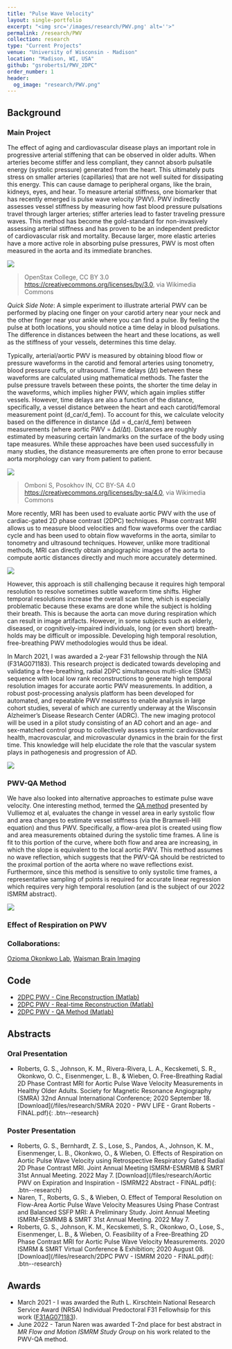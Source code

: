 ```yaml
---
title: "Pulse Wave Velocity"
layout: single-portfolio
excerpt: "<img src='/images/research/PWV.png' alt=''>"
permalink: /research/PWV
collection: research
type: "Current Projects"
venue: "University of Wisconsin - Madison"
location: "Madison, WI, USA"
github: "gsroberts1/PWV_2DPC"
order_number: 1
header: 
  og_image: "research/PWV.png"
---
```

Background
------
### Main Project
The effect of aging and cardiovascular disease plays an important role in progressive arterial stiffening that can be observed in older adults. When arteries become stiffer and less compliant, they cannot absorb pulsatile energy (systolic pressure) generated from the heart. This ultimately puts stress on smaller arteries (capillaries) that are not well suited for dissipating this energy. This can cause damage to peripheral organs, like the brain, kidneys, eyes, and hear. To measure arterial stiffness, one biomarker that has recently emerged is pulse wave velocity (PWV). PWV indirectly assesses vessel stiffness by measuring how fast blood pressure pulsations travel through larger arteries; stiffer arteries lead to faster traveling pressure waves. This method has become the gold-standard for non-invasively assessing arterial stiffness and has proven to be an independent predictor of cardiovascular risk and mortality. Because larger, more elastic arteries have a more active role in absorbing pulse pressures, PWV is most often measured in the aorta and its immediate branches.

![](/images/research/PWV_3_pulse_pressure.jpg)
> OpenStax College, CC BY 3.0 <https://creativecommons.org/licenses/by/3.0>, via Wikimedia Commons

*Quick Side Note*: A simple experiment to illustrate arterial PWV can be performed by placing one finger on your carotid artery near your neck and the other finger near your ankle where you can find a pulse. By feeling the pulse at both locations, you should notice a time delay in blood pulsations. The difference in distances between the heart and these locations, as well as the stiffness of your vessels, determines this time delay. 

Typically, arterial/aortic PWV is measured by obtaining blood flow or pressure waveforms in the carotid and femoral arteries using tonometry, blood pressure cuffs, or ultrasound. Time delays (Δt) between these waveforms are calculated using mathematical methods. The faster the pulse pressure travels between these points, the shorter the time delay in the waveforms, which implies higher PWV, which again implies stiffer vessels. However, time delays are also a function of the distance, specifically, a vessel distance between the heart and each carotid/femoral measurement point (d_car/d_fem). To account for this, we calculate velocity based on the difference in distance (Δd = d_car/d_fem) between measurements (where aortic PWV = Δd/Δt). Distances are roughly estimated by measuring certain landmarks on the surface of the body using tape measures. While these approaches have been used successfully in many studies, the distance measurements are often prone to error because aorta morphology can vary from patient to patient. 

![](/images/research/PWV_1_cfPWV.png)
> Omboni S, Posokhov IN, CC BY-SA 4.0 <https://creativecommons.org/licenses/by-sa/4.0>, via Wikimedia Commons

More recently, MRI has been used to evaluate aortic PWV with the use of cardiac-gated 2D phase contrast (2DPC) techniques. Phase contrast MRI allows us to measure blood velocities and flow waveforms over the cardiac cycle and has been used to obtain flow waveforms in the aorta, similar to tonometry and ultrasound techniques. However, unlike more traditional methods, MRI can directly obtain angiographic images of the aorta to compute aortic distances directly and much more accurately determined. 

![](/images/research/PWV_2_fullPWV.jpg)

However, this approach is still challenging because it requires high temporal resolution to resolve sometimes subtle waveform time shifts. Higher temporal resolutions increase the overall scan time, which is especially problematic because these exams are done while the subject is holding their breath. This is because the aorta can move during respiration which can result in image artifacts. However, in some subjects such as elderly, diseased, or cognitively-impaired individuals, long (or even short) breath-holds may be difficult or impossible. Developing high temporal resolution, free-breathing PWV methodologies would thus be ideal.

In March 2021, I was awarded a 2-year F31 fellowship through the NIA (F31AG071183). This research project is dedicated towards developing and validating a free-breathing, radial 2DPC simultaneous multi-slice (SMS) sequence with local low rank reconstructions to generate high temporal resolution images for accurate aortic PWV measurements. In addition, a robust post-processing analysis platform has been developed for automated, and repeatable PWV measures to enable analysis in large cohort studies, several of which are currently underway at the Wisconsin Alzheimer’s Disease Research Center (ADRC). The new imaging protocol will be used in a pilot study consisting of an AD cohort and an age- and sex-matched control group to collectively assess systemic cardiovascular health, macrovascular, and microvascular dynamics in the brain for the first time. This knowledge will help elucidate the role that the vascular system plays in pathogenesis and progression of AD.

![](/images/research/PWV_5_F31.png)

### PWV-QA Method
We have also looked into alternative approaches to estimate pulse wave velocity. One interesting method, termed the [QA method](https://onlinelibrary.wiley.com/doi/10.1002/mrm.10100) presented by Vulliemoz et al, evaluates the change in vessel area in early systolic flow and area changes to estimate vessel stiffness (via the Bramwell-Hill equation) and thus PWV. Specifically, a flow-area plot is created using flow and area measurements obtained during the systolic time frames. A line is fit to this portion of the curve, where both flow and area are increasing, in which the slope is equivalent to the local aortic PWV. This method assumes no wave reflection, which suggests that the PWV-QA should be restricted to the proximal portion of the aorta where no wave reflections exist. Furthermore, since this method is sensitive to only systolic time frames, a representative sampling of points is required for accurate linear regression which requires very high temporal resolution (and is the subject of our 2022 ISMRM abstract). 

![](/images/research/PWV_4_QA.png)

### Effect of Respiration on PWV

### Collaborations: 
[Ozioma Okonkwo Lab](https://okonkwolab.medicine.wisc.edu/people/), [Waisman Brain Imaging](https://www.waisman.wisc.edu/brain-imaging/)

Code
------
* [2DPC PWV - Cine Reconstruction (Matlab)](https://github.com/gsroberts1/PWV_2DPC)
* [2DPC PWV - Real-time Reconstruction (Matlab)](https://github.com/gsroberts1/PWV_RT)
* [2DPC PWV - QA Method (Matlab)](https://github.com/gsroberts1/PWV_QA)

Abstracts
------
### Oral Presentation
* Roberts, G. S., Johnson, K. M., Rivera-Rivera, L. A., Kecskemeti, S. R., Okonkwo, O. C., Eisenmenger, L. B., & Wieben, O. Free-Breathing Radial 2D Phase Contrast MRI for Aortic Pulse Wave Velocity Measurements in Healthy Older Adults. Society for Magnetic Resonance Angiography (SMRA) 32nd Annual International Conference; 2020 September 18.
[Download](/files/research/SMRA 2020 - PWV LIFE - Grant Roberts - FINAL.pdf){: .btn--research} 

### Poster Presentation
* Roberts, G. S., Bernhardt, Z. S., Lose, S., Pandos, A., Johnson, K. M., Eisenmenger, L. B., Okonkwo, O., & Wieben, O. Effects of Respiration on Aortic Pulse Wave Velocity using Retrospective Respiratory Gated Radial 2D Phase Contrast MRI. Joint Annual Meeting ISMRM-ESMRMB & SMRT 31st Annual Meeting. 2022 May 7. 
[Download](/files/research/Aortic PWV on Expiration and Inspiration - ISMRM22 Abstract - FINAL.pdf){: .btn--research} 
* Naren, T., Roberts, G. S., & Wieben, O. Effect of Temporal Resolution on Flow-Area Aortic Pulse Wave Velocity Measures Using Phase Contrast and Balanced SSFP MRI: A Preliminary Study. Joint Annual Meeting ISMRM-ESMRMB & SMRT 31st Annual Meeting. 2022 May 7.
* Roberts, G. S., Johnson, K. M., Kecskemeti, S. R., Okonkwo, O., Lose, S., Eisenmenger, L. B., & Wieben, O. Feasibility of a Free-Breathing 2D Phase Contrast MRI for Aortic Pulse Wave Velocity Measurements. 2020 ISMRM & SMRT Virtual Conference & Exhibition; 2020 August 08.
[Download](/files/research/2DPC PWV - ISMRM 2020 - FINAL.pdf){: .btn--research} 

Awards
------
* March 2021 - I was awarded the Ruth L. Kirschtein National Research Service Award (NRSA) Individual Predoctoral F31 Fellowhsip for this work ([F31AG071183](https://taggs.hhs.gov/Detail/AwardDetail?arg_AwardNum=F31AG071183&arg_ProgOfficeCode=102)).
* June 2022 - Tarun Naren was awarded T-2nd place for best abstract in *MR Flow and Motion ISMRM Study Group* on his work related to the PWV-QA method.